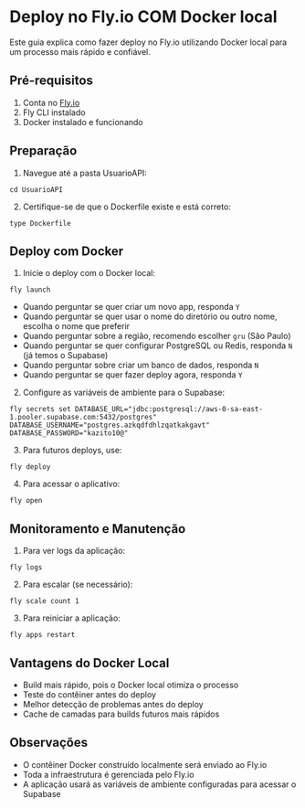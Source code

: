 # Deploy no Fly.io COM Docker local

Este guia explica como fazer deploy no Fly.io utilizando Docker local para um processo mais rápido e confiável.

## Pré-requisitos

1. Conta no [Fly.io](https://fly.io)
2. Fly CLI instalado
3. Docker instalado e funcionando

## Preparação

1. Navegue até a pasta UsuarioAPI:

```
cd UsuarioAPI
```

2. Certifique-se de que o Dockerfile existe e está correto:

```
type Dockerfile
```

## Deploy com Docker

1. Inicie o deploy com o Docker local:

```
fly launch
```

- Quando perguntar se quer criar um novo app, responda `Y`
- Quando perguntar se quer usar o nome do diretório ou outro nome, escolha o nome que preferir
- Quando perguntar sobre a região, recomendo escolher `gru` (São Paulo)
- Quando perguntar se quer configurar PostgreSQL ou Redis, responda `N` (já temos o Supabase)
- Quando perguntar sobre criar um banco de dados, responda `N`
- Quando perguntar se quer fazer deploy agora, responda `Y`

2. Configure as variáveis de ambiente para o Supabase:

```
fly secrets set DATABASE_URL="jdbc:postgresql://aws-0-sa-east-1.pooler.supabase.com:5432/postgres" DATABASE_USERNAME="postgres.azkqdfdhlzqatkakgavt" DATABASE_PASSWORD="kazito10@"
```

3. Para futuros deploys, use:

```
fly deploy
```

4. Para acessar o aplicativo:

```
fly open
```

## Monitoramento e Manutenção

1. Para ver logs da aplicação:

```
fly logs
```

2. Para escalar (se necessário):

```
fly scale count 1
```

3. Para reiniciar a aplicação:

```
fly apps restart
```

## Vantagens do Docker Local

- Build mais rápido, pois o Docker local otimiza o processo
- Teste do contêiner antes do deploy
- Melhor detecção de problemas antes do deploy
- Cache de camadas para builds futuros mais rápidos

## Observações

- O contêiner Docker construído localmente será enviado ao Fly.io
- Toda a infraestrutura é gerenciada pelo Fly.io
- A aplicação usará as variáveis de ambiente configuradas para acessar o Supabase 